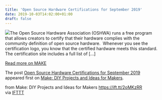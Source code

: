 ```yaml
---
title: 'Open Source Hardware Certifications for September 2019'
date: 2019-10-03T14:02:00+01:00
draft: false
---
```


[![](https://i1.wp.com/makezine.com/wp-content/uploads/2019/10/oshardware-sept-006.png?resize=200%2C200&ssl=1)](https://makezine.com/2019/10/03/open-source-hardware-certifications-for-september-2019/)The Open Source Hardware Association (OSHWA) runs a free program that allows creators to certify that their hardware complies with the community definition of open source hardware.  Whenever you see the certification logo, you know that the certified hardware meets this standard. The certification site includes a full list of \[…\]

[Read more on MAKE](https://makezine.com/2019/10/03/open-source-hardware-certifications-for-september-2019/)

The post [Open Source Hardware Certifications for September 2019](https://makezine.com/2019/10/03/open-source-hardware-certifications-for-september-2019/) appeared first on [Make: DIY Projects and Ideas for Makers](https://makezine.com).

  
  
from Make: DIY Projects and Ideas for Makers https://ift.tt/2oMKzRR  
via [IFTTT](https://ifttt.com/?ref=da&site=blogger)